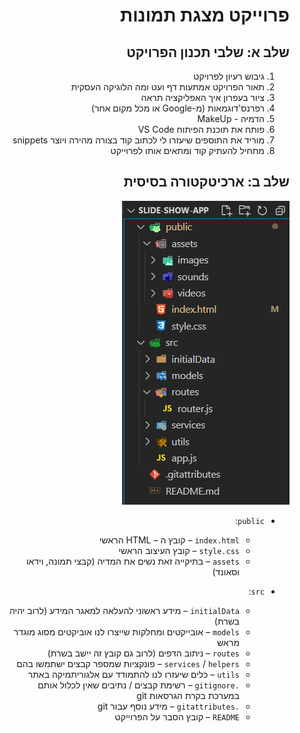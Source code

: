 <div dir="rtl" style="text-align: right;">

# פרוייקט מצגת תמונות

## שלב א: שלבי תכנון הפרויקט

1. גיבוש רעיון לפרויקט
2. תאור הפרויקט אמתעות דף ועט ומה הלוגיקה העסקית
3. ציור בעפרון איך האפליקציה תראה
4. רפרנס'דוגמאות (מ-Google או מכל מקום אחר)
5. הדמיה - MakeUp
6. פותח את תוכנת הפיתוח VS Code
7. מוריד את התוספים שיעזרו לי לכתוב קוד בצורה מהירה ויוצר snippets
8. מתחיל להעתיק קוד ומתאים אותו לפרוייקט

## שלב ב: ארכיטקטורה בסיסית

![](media/architecture.png)

* `public`:

    * `index.html` – קובץ ה – HTML הראשי
    * `style.css` – קובץ העיצוב הראשי
    * `assets` – בתיקייה זאת נשים את המדיה (קבצי תמונה, וידאו וסאונד)

* `src`:

    * `initialData` – מידע ראשוני להעלאה למאגר המידע (לרוב יהיה בשרת)
    * `models` – אובייקטים ומחלקות שייצרו לנו אוביקטים מסוג מוגדר מראש
    * `routes` – ניתוב הדפים (לרוב גם קובץ זה יישב בשרת)
    * `services` / `helpers` – פונקציות שמספר קבצים ישתמשו בהם
    * `utils` – כלים שיעזרו לנו להתמודד עם אלגוריתמיקה באתר
    * `.gitignore` – רשימת קבצים / נתיבים שאין לכלול אותם במערכת בקרת הגרסאות git
    * `.gitattributes` – מידע נוסף עבור git
    * `README` – קובץ הסבר על הפרוייקט

